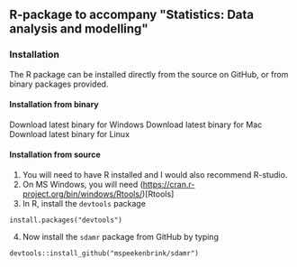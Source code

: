 ## R-package to accompany "Statistics: Data analysis and modelling"

### Installation

The R package can be installed directly from the source on GitHub, or from
binary packages provided.

#### Installation from binary

Download latest binary for Windows
Download latest binary for Mac
Download latest binary for Linux

#### Installation from source

1. You will need to have R installed and I would also recommend R-studio.
2. On MS Windows, you will need (https://cran.r-project.org/bin/windows/Rtools/)[Rtools]
3. In R, install the `devtools` package
```
install.packages("devtools")
```
4. Now install the `sdamr` package from GitHub by typing
```
devtools::install_github("mspeekenbrink/sdamr")
```
